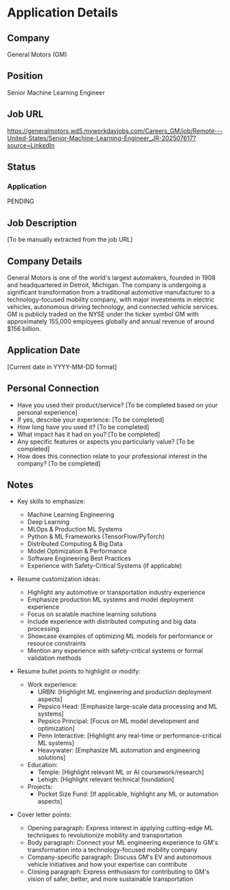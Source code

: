 # Application Details

## Company
General Motors (GM)

## Position
Senior Machine Learning Engineer

## Job URL
https://generalmotors.wd5.myworkdayjobs.com/Careers_GM/job/Remote---United-States/Senior-Machine-Learning-Engineer_JR-202507617?source=LinkedIn

## Status
### Application
PENDING

## Job Description
[To be manually extracted from the job URL]

## Company Details
General Motors is one of the world's largest automakers, founded in 1908 and headquartered in Detroit, Michigan. The company is undergoing a significant transformation from a traditional automotive manufacturer to a technology-focused mobility company, with major investments in electric vehicles, autonomous driving technology, and connected vehicle services. GM is publicly traded on the NYSE under the ticker symbol GM with approximately 155,000 employees globally and annual revenue of around $156 billion.

## Application Date
[Current date in YYYY-MM-DD format]

## Personal Connection
- Have you used their product/service? [To be completed based on your personal experience]
- If yes, describe your experience: [To be completed]
- How long have you used it? [To be completed]
- What impact has it had on you? [To be completed]
- Any specific features or aspects you particularly value? [To be completed]
- How does this connection relate to your professional interest in the company? [To be completed]

## Notes
- Key skills to emphasize:
  - Machine Learning Engineering
  - Deep Learning
  - MLOps & Production ML Systems
  - Python & ML Frameworks (TensorFlow/PyTorch)
  - Distributed Computing & Big Data
  - Model Optimization & Performance
  - Software Engineering Best Practices
  - Experience with Safety-Critical Systems (if applicable)

- Resume customization ideas:
  - Highlight any automotive or transportation industry experience
  - Emphasize production ML systems and model deployment experience
  - Focus on scalable machine learning solutions
  - Include experience with distributed computing and big data processing
  - Showcase examples of optimizing ML models for performance or resource constraints
  - Mention any experience with safety-critical systems or formal validation methods
  
- Resume bullet points to highlight or modify:
  - Work experience:
    - URBN: [Highlight ML engineering and production deployment aspects]
    - Pepsico Head: [Emphasize large-scale data processing and ML systems]
    - Pepsico Principal: [Focus on ML model development and optimization]
    - Penn Interactive: [Highlight any real-time or performance-critical ML systems]
    - Heavywater: [Emphasize ML automation and engineering solutions]
  - Education:
    - Temple: [Highlight relevant ML or AI coursework/research]
    - Lehigh: [Highlight relevant technical foundation]
  - Projects:
    - Pocket Size Fund: [If applicable, highlight any ML or automation aspects]

- Cover letter points:
  - Opening paragraph: Express interest in applying cutting-edge ML techniques to revolutionize mobility and transportation
  - Body paragraph: Connect your ML engineering experience to GM's transformation into a technology-focused mobility company
  - Company-specific paragraph: Discuss GM's EV and autonomous vehicle initiatives and how your expertise can contribute
  - Closing paragraph: Express enthusiasm for contributing to GM's vision of safer, better, and more sustainable transportation